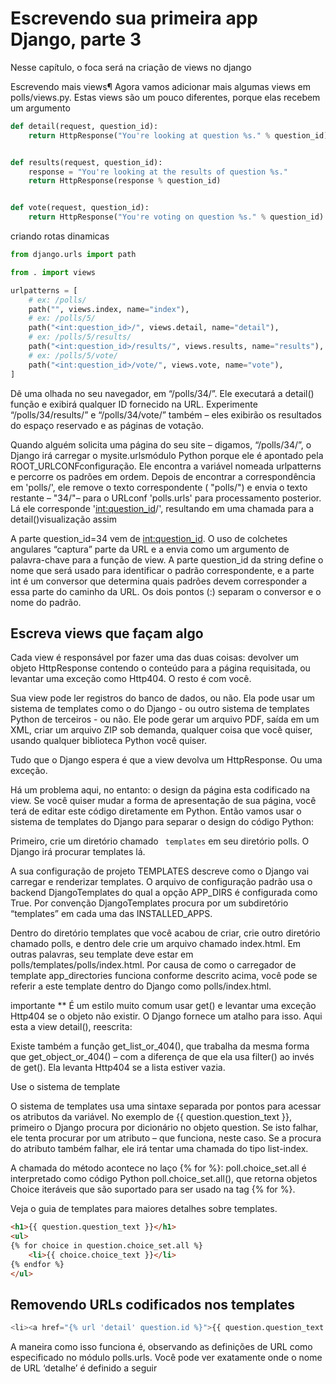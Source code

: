 # Escrevendo sua primeira app Django, parte 3

Nesse capítulo, o foca será na criação de views no django

Escrevendo mais views¶
Agora vamos adicionar mais algumas views em polls/views.py. Estas views são um pouco diferentes, porque elas recebem um argumento

```python
def detail(request, question_id):
    return HttpResponse("You're looking at question %s." % question_id)


def results(request, question_id):
    response = "You're looking at the results of question %s."
    return HttpResponse(response % question_id)


def vote(request, question_id):
    return HttpResponse("You're voting on question %s." % question_id)

```


criando rotas dinamicas

```python
from django.urls import path

from . import views

urlpatterns = [
    # ex: /polls/
    path("", views.index, name="index"),
    # ex: /polls/5/
    path("<int:question_id>/", views.detail, name="detail"),
    # ex: /polls/5/results/
    path("<int:question_id>/results/", views.results, name="results"),
    # ex: /polls/5/vote/
    path("<int:question_id>/vote/", views.vote, name="vote"),
]
```

Dê uma olhada no seu navegador, em “/polls/34/”. Ele executará a detail() função e exibirá qualquer ID fornecido na URL. Experimente “/polls/34/results/” e “/polls/34/vote/” também – eles exibirão os resultados do espaço reservado e as páginas de votação.

Quando alguém solicita uma página do seu site – digamos, “/polls/34/”, o Django irá carregar o mysite.urlsmódulo Python porque ele é apontado pela ROOT_URLCONFconfiguração. Ele encontra a variável nomeada urlpatterns e percorre os padrões em ordem. Depois de encontrar a correspondência em 'polls/', ele remove o texto correspondente ( "polls/") e envia o texto restante – "34/"– para o URLconf 'polls.urls' para processamento posterior. Lá ele corresponde '<int:question_id>/', resultando em uma chamada para a detail()visualização assim

A parte question_id=34 vem de <int:question_id>. O uso de colchetes angulares “captura” parte da URL e a envia como um argumento de palavra-chave para a função de view. A parte question_id da string define o nome que será usado para identificar o padrão correspondente, e a parte int é um conversor que determina quais padrões devem corresponder a essa parte do caminho da URL. Os dois pontos (:) separam o conversor e o nome do padrão.


## Escreva views que façam algo

Cada view é responsável por fazer uma das duas coisas: devolver um objeto HttpResponse contendo o conteúdo para a página requisitada, ou levantar uma exceção como Http404. O resto é com você.

Sua view pode ler registros do banco de dados, ou não. Ela pode usar um sistema de templates como o do Django - ou outro sistema de templates Python de terceiros - ou não. Ele pode gerar um arquivo PDF, saída em um XML, criar um arquivo ZIP sob demanda, qualquer coisa que você quiser, usando qualquer biblioteca Python você quiser.

Tudo que o Django espera é que a view devolva um HttpResponse. Ou uma exceção.




Há um problema aqui, no entanto: o design da página esta codificado na view. Se você quiser mudar a forma de apresentação de sua página, você terá de editar este código diretamente em Python. Então vamos usar o sistema de templates do Django para separar o design do código Python:

Primeiro, crie um diretório chamado `` templates`` em seu diretório polls. O Django irá procurar templates lá.

A sua configuração de projeto TEMPLATES descreve como o Django vai carregar e renderizar templates. O arquivo de configuração padrão usa o backend DjangoTemplates do qual a opção APP_DIRS é configurada como True. Por convenção DjangoTemplates procura por um subdiretório “templates” em cada uma das INSTALLED_APPS.

Dentro do diretório templates que você acabou de criar, crie outro diretório chamado polls, e dentro dele crie um arquivo chamado index.html. Em outras palavras, seu template deve estar em polls/templates/polls/index.html. Por causa de como o carregador de template app_directories funciona conforme descrito acima, você pode se referir a este template dentro do Django como polls/index.html.


importante **
É um estilo muito comum usar get() e levantar uma exceção Http404 se o objeto não existir. O Django fornece um atalho para isso. Aqui esta a view detail(), reescrita:


Existe também a função get_list_or_404(), que trabalha da mesma forma que get_object_or_404() – com a diferença de que ela usa filter() ao invés de get(). Ela levanta Http404 se a lista estiver vazia.



Use o sistema de template


O sistema de templates usa uma sintaxe separada por pontos para acessar os atributos da variável. No exemplo de {{ question.question_text }}, primeiro o Django procura por dicionário no objeto question. Se isto falhar, ele tenta procurar por um atributo – que funciona, neste caso. Se a procura do atributo também falhar, ele irá tentar uma chamada do tipo list-index.

A chamada do método acontece no laço {% for %}: poll.choice_set.all é interpretado como código Python poll.choice_set.all(), que retorna objetos Choice iteráveis que são suportado para ser usado na tag {% for %}.

Veja o guia de templates para maiores detalhes sobre templates.


```html
<h1>{{ question.question_text }}</h1>
<ul>
{% for choice in question.choice_set.all %}
    <li>{{ choice.choice_text }}</li>
{% endfor %}
</ul>

```


## Removendo URLs codificados nos templates

```python
<li><a href="{% url 'detail' question.id %}">{{ question.question_text }}</a></li>
 ```

A maneira como isso funciona é, observando as definições de URL como especificado no módulo polls.urls. Você pode ver exatamente onde o nome de URL ‘detalhe’ é definido a seguir
